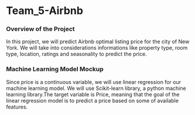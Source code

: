 # Team_5-Airbnb

### Overview of the Project

In this project, we will predict Airbnb optimal listing price for the city of New York. We will take into considerations informations like property type, room type, location, ratings and seasonality to predict the price. 
### 

### Machine Learning Model Mockup
Since price is a continuous variable, we will use linear regression for our machine learning model. We will use Scikit-learn library, a python machine learning library.The target variable is Price, meaning that the goal of the linear regression model is to predict a price based on some of available features. 
